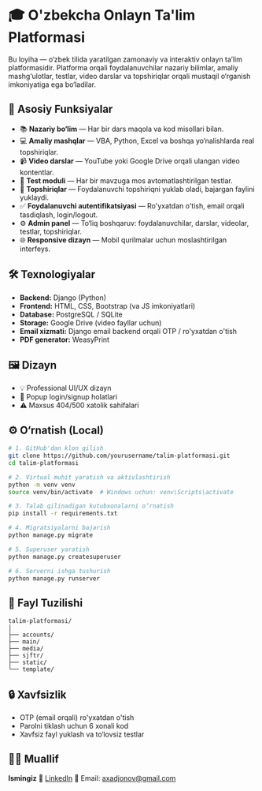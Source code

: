 # 🎓 O'zbekcha Onlayn Ta'lim Platformasi

Bu loyiha — o‘zbek tilida yaratilgan zamonaviy va interaktiv onlayn ta’lim platformasidir. Platforma orqali foydalanuvchilar nazariy bilimlar, amaliy mashg‘ulotlar, testlar, video darslar va topshiriqlar orqali mustaqil o‘rganish imkoniyatiga ega bo‘ladilar.

## 🚀 Asosiy Funksiyalar

* 📚 **Nazariy bo‘lim** — Har bir dars maqola va kod misollari bilan.
* 💻 **Amaliy mashqlar** — VBA, Python, Excel va boshqa yo‘nalishlarda real topshiriqlar.
* 📹 **Video darslar** — YouTube yoki Google Drive orqali ulangan video kontentlar.
* 🧐 **Test moduli** — Har bir mavzuga mos avtomatlashtirilgan testlar.
* 📂 **Topshiriqlar** — Foydalanuvchi topshiriqni yuklab oladi, bajargan faylini yuklaydi.
* ✅ **Foydalanuvchi autentifikatsiyasi** — Ro'yxatdan o'tish, email orqali tasdiqlash, login/logout.
* ⚙️ **Admin panel** — To‘liq boshqaruv: foydalanuvchilar, darslar, videolar, testlar, topshiriqlar.
* 🌐 **Responsive dizayn** — Mobil qurilmalar uchun moslashtirilgan interfeys.

## 🛠 Texnologiyalar

* **Backend:** Django (Python)
* **Frontend:** HTML, CSS, Bootstrap (va JS imkoniyatlari)
* **Database:** PostgreSQL / SQLite
* **Storage:** Google Drive (video fayllar uchun)
* **Email xizmati:** Django email backend orqali OTP / ro'yxatdan o'tish
* **PDF generator:** WeasyPrint

## 🖼 Dizayn

* 💡 Professional UI/UX dizayn
* 📱 Popup login/signup holatlari
* ⚠️ Maxsus 404/500 xatolik sahifalari

## ⚙️ O‘rnatish (Local)

```bash
# 1. GitHub'dan klon qilish
git clone https://github.com/yourusername/talim-platformasi.git
cd talim-platformasi

# 2. Virtual muhit yaratish va aktivlashtirish
python -m venv venv
source venv/bin/activate  # Windows uchun: venv\Scripts\activate

# 3. Talab qilinadigan kutubxonalarni o‘rnatish
pip install -r requirements.txt

# 4. Migratsiyalarni bajarish
python manage.py migrate

# 5. Superuser yaratish
python manage.py createsuperuser

# 6. Serverni ishga tushurish
python manage.py runserver
```

## 📁 Fayl Tuzilishi

```
talim-platformasi/
│
├── accounts/           
├── main/            
├── media/             
├── sjftr/           
├── static/          
└── template/
```

## 🔒 Xavfsizlik

* OTP (email orqali) ro'yxatdan o'tish
* Parolni tiklash uchun 6 xonali kod
* Xavfsiz fayl yuklash va to‘lovsiz testlar

## 🧑‍💻 Muallif

**Ismingiz**
💼 [LinkedIn](https://linkedin.com/in/axadjonovanvar)
📧 Email: [axadjonov@gmail.com](mailto:axadjonov123@gmail.com)



